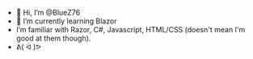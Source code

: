 - 👋 Hi, I’m @BlueZ76
- 🌱 I’m currently learning Blazor
- I’m familiar with Razor, C#, Javascript, HTML/CSS (doesn't mean I'm good at them though).
- ᕕ( ᐛ )ᕗ

<!---
BlueZ76/BlueZ76 is a ✨ special ✨ repository because its `README.md` (this file) appears on your GitHub profile.
You can click the Preview link to take a look at your changes.
--->
